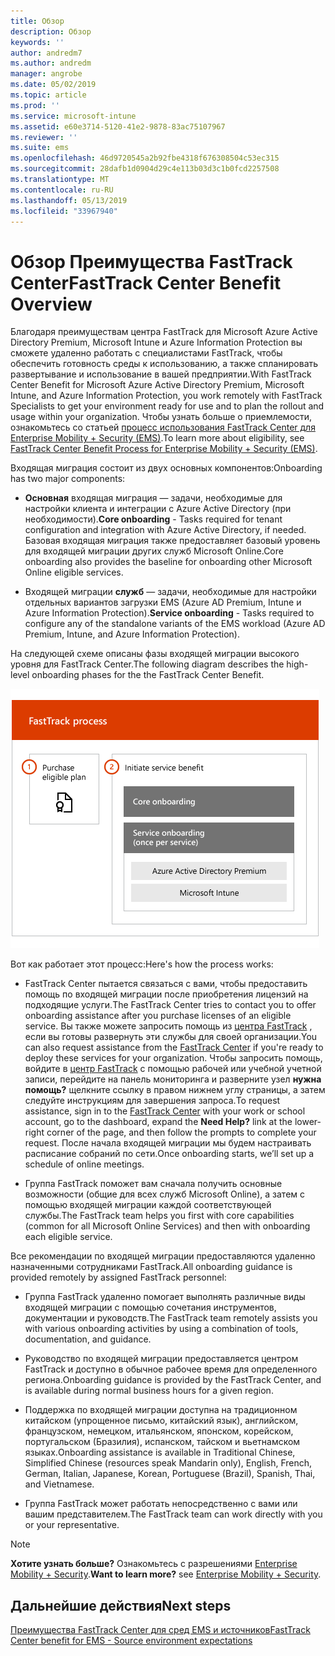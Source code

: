 ```yaml
---
title: Обзор
description: Обзор
keywords: ''
author: andredm7
ms.author: andredm
manager: angrobe
ms.date: 05/02/2019
ms.topic: article
ms.prod: ''
ms.service: microsoft-intune
ms.assetid: e60e3714-5120-41e2-9878-83ac75107967
ms.reviewer: ''
ms.suite: ems
ms.openlocfilehash: 46d9720545a2b92fbe4318f676308504c53ec315
ms.sourcegitcommit: 28dafb1d0904d29c4e113b03d3c1b0fcd2257508
ms.translationtype: MT
ms.contentlocale: ru-RU
ms.lasthandoff: 05/13/2019
ms.locfileid: "33967940"
---
```

# <a name="fasttrack-center-benefit-overview"></a><span data-ttu-id="e3c77-103">Обзор Преимущества FastTrack Center</span><span class="sxs-lookup"><span data-stu-id="e3c77-103">FastTrack Center Benefit Overview</span></span>

<span data-ttu-id="e3c77-104">Благодаря преимуществам центра FastTrack для Microsoft Azure Active Directory Premium, Microsoft Intune и Azure Information Protection вы сможете удаленно работать с специалистами FastTrack, чтобы обеспечить готовность среды к использованию, а также спланировать развертывание и использование в вашей предприятии.</span><span class="sxs-lookup"><span data-stu-id="e3c77-104">With FastTrack Center Benefit for Microsoft Azure Active Directory Premium, Microsoft Intune, and Azure Information Protection, you work remotely with FastTrack Specialists to get your environment ready for use and to plan the rollout and usage within your organization.</span></span> <span data-ttu-id="e3c77-105">Чтобы узнать больше о приемлемости, ознакомьтесь со статьей [процесс использования FastTrack Center для Enterprise Mobility + Security (EMS)](EMS-fasttrack-process.md).</span><span class="sxs-lookup"><span data-stu-id="e3c77-105">To learn more about eligibility, see [FastTrack Center Benefit Process for Enterprise Mobility + Security (EMS)](EMS-fasttrack-process.md).</span></span>

<span data-ttu-id="e3c77-106">Входящая миграция состоит из двух основных компонентов:</span><span class="sxs-lookup"><span data-stu-id="e3c77-106">Onboarding has two major components:</span></span>

-   <span data-ttu-id="e3c77-107">**Основная** входящая миграция — задачи, необходимые для настройки клиента и интеграции с Azure Active Directory (при необходимости).</span><span class="sxs-lookup"><span data-stu-id="e3c77-107">**Core onboarding** - Tasks required for tenant configuration and integration with Azure Active Directory, if needed.</span></span> <span data-ttu-id="e3c77-108">Базовая входящая миграция также предоставляет базовый уровень для входящей миграции других служб Microsoft Online.</span><span class="sxs-lookup"><span data-stu-id="e3c77-108">Core onboarding also provides the baseline for onboarding other Microsoft Online eligible services.</span></span>

-   <span data-ttu-id="e3c77-109">Входящей миграции **служб** — задачи, необходимые для настройки отдельных вариантов загрузки EMS (Azure AD Premium, Intune и Azure Information Protection).</span><span class="sxs-lookup"><span data-stu-id="e3c77-109">**Service onboarding** - Tasks required to configure any of the standalone variants of the EMS workload (Azure AD Premium, Intune, and Azure Information Protection).</span></span>

<span data-ttu-id="e3c77-110">На следующей схеме описаны фазы входящей миграции высокого уровня для FastTrack Center.</span><span class="sxs-lookup"><span data-stu-id="e3c77-110">The following diagram describes the high-level onboarding phases for the the FastTrack Center Benefit.</span></span>

![Высокоуровневые фазы входящей миграции по использованию преимуществ FastTrack Center](./media/ft-onboarding-process.png)

<span data-ttu-id="e3c77-112">Вот как работает этот процесс:</span><span class="sxs-lookup"><span data-stu-id="e3c77-112">Here's how the process works:</span></span>

- <span data-ttu-id="e3c77-113">FastTrack Center пытается связаться с вами, чтобы предоставить помощь по входящей миграции после приобретения лицензий на подходящие услуги.</span><span class="sxs-lookup"><span data-stu-id="e3c77-113">The FastTrack Center tries to contact you to offer onboarding assistance after you purchase licenses of an eligible service.</span></span> <span data-ttu-id="e3c77-114">Вы также можете запросить помощь из [центра FastTrack](https://go.microsoft.com/fwlink/?linkid=780698) , если вы готовы развернуть эти службы для своей организации.</span><span class="sxs-lookup"><span data-stu-id="e3c77-114">You can also request assistance from the [FastTrack Center](https://go.microsoft.com/fwlink/?linkid=780698) if you're ready to deploy these services for your organization.</span></span> <span data-ttu-id="e3c77-115">Чтобы запросить помощь, войдите в [центр FastTrack](https://go.microsoft.com/fwlink/?linkid=780698) с помощью рабочей или учебной учетной записи, перейдите на панель мониторинга и разверните узел **нужна помощь?** щелкните ссылку в правом нижнем углу страницы, а затем следуйте инструкциям для завершения запроса.</span><span class="sxs-lookup"><span data-stu-id="e3c77-115">To request assistance, sign in to the [FastTrack Center](https://go.microsoft.com/fwlink/?linkid=780698) with your work or school account, go to the dashboard, expand the **Need Help?** link at the lower-right corner of the page, and then follow the prompts to complete your request.</span></span> <span data-ttu-id="e3c77-116">После начала входящей миграции мы будем настраивать расписание собраний по сети.</span><span class="sxs-lookup"><span data-stu-id="e3c77-116">Once onboarding starts, we’ll set up a schedule of online meetings.</span></span>

-   <span data-ttu-id="e3c77-117">Группа FastTrack поможет вам сначала получить основные возможности (общие для всех служб Microsoft Online), а затем с помощью входящей миграции каждой соответствующей службы.</span><span class="sxs-lookup"><span data-stu-id="e3c77-117">The FastTrack team helps you first with core capabilities (common for all Microsoft Online Services) and then with onboarding each eligible service.</span></span>

<span data-ttu-id="e3c77-118">Все рекомендации по входящей миграции предоставляются удаленно назначенными сотрудниками FastTrack.</span><span class="sxs-lookup"><span data-stu-id="e3c77-118">All onboarding guidance is provided remotely by assigned FastTrack personnel:</span></span>

-   <span data-ttu-id="e3c77-119">Группа FastTrack удаленно помогает выполнять различные виды входящей миграции с помощью сочетания инструментов, документации и руководств.</span><span class="sxs-lookup"><span data-stu-id="e3c77-119">The FastTrack team remotely assists you with various onboarding activities by using a combination of tools, documentation, and guidance.</span></span>

-   <span data-ttu-id="e3c77-120">Руководство по входящей миграции предоставляется центром FastTrack и доступно в обычное рабочее время для определенного региона.</span><span class="sxs-lookup"><span data-stu-id="e3c77-120">Onboarding guidance is provided by the FastTrack Center, and is available during normal business hours for a given region.</span></span>

-   <span data-ttu-id="e3c77-121">Поддержка по входящей миграции доступна на традиционном китайском (упрощенное письмо, китайский язык), английском, французском, немецком, итальянском, японском, корейском, португальском (Бразилия), испанском, тайском и вьетнамском языках.</span><span class="sxs-lookup"><span data-stu-id="e3c77-121">Onboarding assistance is available in Traditional Chinese, Simplified Chinese (resources speak Mandarin only), English, French, German, Italian, Japanese, Korean, Portuguese (Brazil), Spanish, Thai, and Vietnamese.</span></span>

-   <span data-ttu-id="e3c77-122">Группа FastTrack может работать непосредственно с вами или вашим представителем.</span><span class="sxs-lookup"><span data-stu-id="e3c77-122">The FastTrack team can work directly with you or your representative.</span></span>

> [!NOTE]
> <span data-ttu-id="e3c77-123">**Хотите узнать больше?** Ознакомьтесь с разрешениями [Enterprise Mobility + Security](https://www.microsoft.com/cloud-platform/enterprise-mobility).</span><span class="sxs-lookup"><span data-stu-id="e3c77-123">**Want to learn more?** see [Enterprise Mobility + Security](https://www.microsoft.com/cloud-platform/enterprise-mobility).</span></span>

## <a name="next-steps"></a><span data-ttu-id="e3c77-124">Дальнейшие действия</span><span class="sxs-lookup"><span data-stu-id="e3c77-124">Next steps</span></span>

[<span data-ttu-id="e3c77-125">Преимущества FastTrack Center для сред EMS и источников</span><span class="sxs-lookup"><span data-stu-id="e3c77-125">FastTrack Center benefit for EMS - Source environment expectations</span></span>](EMS-source-environment-expectations.md)
